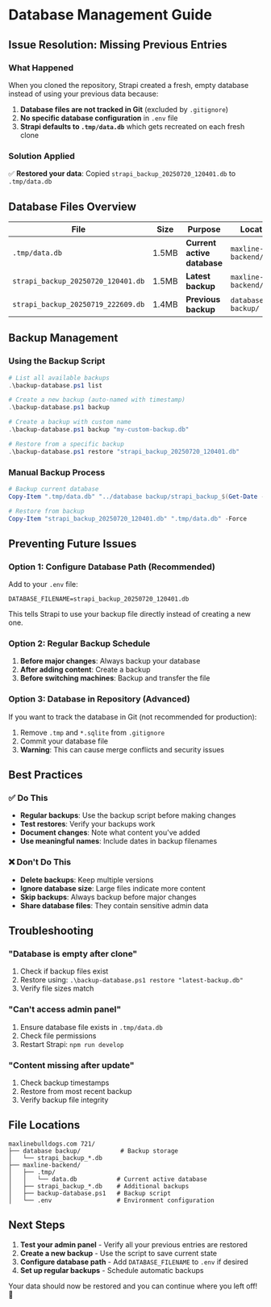 # Database Management Guide

## Issue Resolution: Missing Previous Entries

### What Happened
When you cloned the repository, Strapi created a fresh, empty database instead of using your previous data because:

1. **Database files are not tracked in Git** (excluded by `.gitignore`)
2. **No specific database configuration** in `.env` file
3. **Strapi defaults to `.tmp/data.db`** which gets recreated on each fresh clone

### Solution Applied
✅ **Restored your data**: Copied `strapi_backup_20250720_120401.db` to `.tmp/data.db`

## Database Files Overview

| File | Size | Purpose | Location |
|------|------|---------|----------|
| `.tmp/data.db` | 1.5MB | **Current active database** | `maxline-backend/.tmp/` |
| `strapi_backup_20250720_120401.db` | 1.5MB | **Latest backup** | `maxline-backend/` |
| `strapi_backup_20250719_222609.db` | 1.4MB | **Previous backup** | `database backup/` |

## Backup Management

### Using the Backup Script

```powershell
# List all available backups
.\backup-database.ps1 list

# Create a new backup (auto-named with timestamp)
.\backup-database.ps1 backup

# Create a backup with custom name
.\backup-database.ps1 backup "my-custom-backup.db"

# Restore from a specific backup
.\backup-database.ps1 restore "strapi_backup_20250720_120401.db"
```

### Manual Backup Process

```powershell
# Backup current database
Copy-Item ".tmp/data.db" "../database backup/strapi_backup_$(Get-Date -Format 'yyyyMMdd_HHmmss').db"

# Restore from backup
Copy-Item "strapi_backup_20250720_120401.db" ".tmp/data.db" -Force
```

## Preventing Future Issues

### Option 1: Configure Database Path (Recommended)

Add to your `.env` file:
```env
DATABASE_FILENAME=strapi_backup_20250720_120401.db
```

This tells Strapi to use your backup file directly instead of creating a new one.

### Option 2: Regular Backup Schedule

1. **Before major changes**: Always backup your database
2. **After adding content**: Create a backup
3. **Before switching machines**: Backup and transfer the file

### Option 3: Database in Repository (Advanced)

If you want to track the database in Git (not recommended for production):

1. Remove `.tmp` and `*.sqlite` from `.gitignore`
2. Commit your database file
3. **Warning**: This can cause merge conflicts and security issues

## Best Practices

### ✅ Do This
- **Regular backups**: Use the backup script before making changes
- **Test restores**: Verify your backups work
- **Document changes**: Note what content you've added
- **Use meaningful names**: Include dates in backup filenames

### ❌ Don't Do This
- **Delete backups**: Keep multiple versions
- **Ignore database size**: Large files indicate more content
- **Skip backups**: Always backup before major changes
- **Share database files**: They contain sensitive admin data

## Troubleshooting

### "Database is empty after clone"
1. Check if backup files exist
2. Restore using: `.\backup-database.ps1 restore "latest-backup.db"`
3. Verify file sizes match

### "Can't access admin panel"
1. Ensure database file exists in `.tmp/data.db`
2. Check file permissions
3. Restart Strapi: `npm run develop`

### "Content missing after update"
1. Check backup timestamps
2. Restore from most recent backup
3. Verify backup file integrity

## File Locations

```
maxlinebulldogs.com 721/
├── database backup/           # Backup storage
│   └── strapi_backup_*.db
├── maxline-backend/
│   ├── .tmp/
│   │   └── data.db           # Current active database
│   ├── strapi_backup_*.db    # Additional backups
│   ├── backup-database.ps1   # Backup script
│   └── .env                  # Environment configuration
```

## Next Steps

1. **Test your admin panel** - Verify all your previous entries are restored
2. **Create a new backup** - Use the script to save current state
3. **Configure database path** - Add `DATABASE_FILENAME` to `.env` if desired
4. **Set up regular backups** - Schedule automatic backups

Your data should now be restored and you can continue where you left off! 🎉 